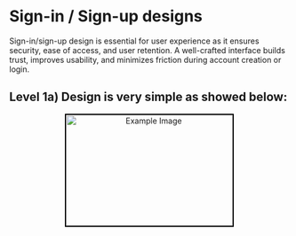# Sign-in / Sign-up designs
Sign-in/sign-up design is essential for user experience as it ensures security, ease of access, and user retention. A well-crafted interface builds trust, improves usability, and minimizes friction during account creation or login.

## **Level 1a)** Design is very simple as showed below:
<div style="text-align: center;">
    <img src="/img/image.jpg" alt="Example Image" width="300" height="200" style="border: 2px solid black";>
</div>
